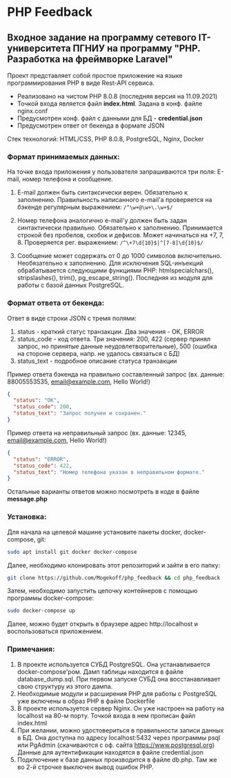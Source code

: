 # PHP Feedback
## Входное задание на программу сетевого IT-университета ПГНИУ на программу "PHP. Разработка на фреймворке Laravel"

Проект представляет собой простое приложение на языке программирования PHP в виде Rest-API сервиса.
* Реализовано на чистом PHP  8.0.8 (последняя версия на 11.09.2021)
* Точкой входа является файл **index.html**. Задана в конф. файле nginx.conf
* Предусмотрен конф. файл с данными для БД - **credential.json**
* Предусмотрен ответ от бекенда в формате JSON

Стек технологий: HTML/CSS, PHP 8.0.8, PostgreSQL, Nginx, Docker

### Формат принимаемых данных:

На точке входа приложения у пользователя запрашиваются три поля: E-mail, номер телефона и сообщение.

1) E-mail должен быть синтаксически верен. Обязательно к заполнению. Правильность написанного e-mail'a проверяется на 
бэкенде регулярным 
выражением: `/^\w+@\w+\.\w+$/`

2) Номер телефона аналогично e-mail'у должен быть задан синтактически правильно. Обязательно к заполнению. 
   Принимается строкой без пробелов, скобок и дефисов. Может начинаться на +7, 7, 8. Проверяется 
рег. выражением: `/^\+7\d{10}$|^[7-8]\d{10}$/`

3) Сообщение может содержать от 0 до 1000 символов включительно. Необязательно к заполнению. Для исключения 
SQL-инъекций обрабатывается следующими функциями PHP: htmlspecialchars(), stripslashes(), trim(), pg_escape_string().
Последняя из модуля для работы с базой данных PostgreSQL.

### Формат ответа от бекенда:
Ответ в виде строки JSON с тремя полями:
1) status - краткий статус транзакции. Два значения - OK, ERROR
2) status_code - код ответа. Три значения: 200, 422 (сервер принял запрос, но принятые данные неудовлетворительные), 
   500 (ошибка на стороне сервера, напр. не удалось связаться с БД)
3) status_text - подробное описание статуса транзакции

Пример ответа бэкенда на правильно составленный запрос (вх. данные: 88005553535, email@example.com, Hello World!)
```json
{
  "status": "OK",
  "status_code": 200,
  "status_text": "Запрос получен и сохранен."
}
```
Пример ответа на неправильный запрос (вх. данные: 12345, email@example.com, Hello World!)
```json
{
  "status": "ERROR",
  "status_code": 422,
  "status_text": "Номер телефона указан в неправильном формате."
}
```
Остальные варианты ответов можно посмотреть в коде в файле **message.php**

### Установка:
Для начала на целевой машине установите пакеты docker, docker-compose, git:
```bash
sudo apt install git docker docker-compose
```
Далее, необходимо клонировать этот репозиторий и зайти в его папку:
```bash
git clone https://github.com/Mogekoff/php_feedback && cd php_feedback
```
Затем, необходимо запустить цепочку контейнеров с помощью программы docker-compose:
```bash
sudo docker-compose up
```

Далее, можно будет открыть в браузере адрес http://localhost и воспользоваться приложением.

### Примечания:
1) В проекте используется СУБД PostgreSQL. Она устанавливается docker-compose'ром. Дамп таблицы находится в файле 
database_dump.sql. При первом запуске СУБД она восстанавливает свою структуру из этого дампа.
2) Необходимые модули и расширения PHP для работы с PostgreSQL уже включены в образ PHP в файле Dockerfile
3) В проекте используется сервер Nginx. Он уже настроен на работу на localhost на 80-м порту. Точкой входа в нем 
   прописан файл index.html    
4) При желании, можно удостовериться в правильности записи данных в БД. Она доступна по адресу localhost:5432 через 
   программы psql или PgAdmin (скачиваются с оф. сайта https://www.postgresql.org) Данные для аутентификации 
   находятся в файле credential.json
5) Подключение к базе данных производится в файле db.php. Там же во 2-й строчке выключен вывод ошибок PHP.